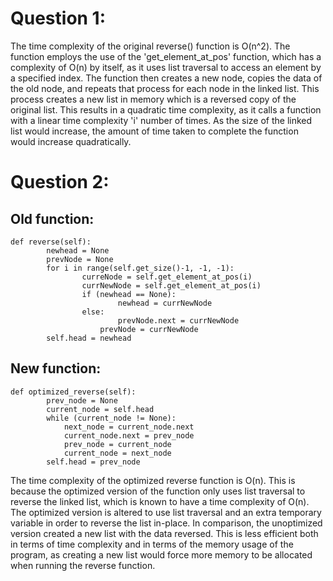 # Question 1:
The time complexity of the original reverse() function is O(n^2). The function employs the use of the 'get_element_at_pos' function, which has a complexity of O(n) by itself, as it uses list traversal to access an element by a specified index. The function then creates a new node, copies the data of the old node, and repeats that process for each node in the linked list. This process creates a new list in memory which is a reversed copy of the original list. This results in a quadratic time complexity, as it calls a function with a linear time complexity 'i' number of times. As the size of the linked list would increase, the amount of time taken to complete the function would increase quadratically.

# Question 2:
## Old function:
```
def reverse(self):
        newhead = None
        prevNode = None
        for i in range(self.get_size()-1, -1, -1):
                curreNode = self.get_element_at_pos(i)
                currNewNode = self.get_element_at_pos(i)
                if (newhead == None):
                        newhead = currNewNode
                else:
                        prevNode.next = currNewNode
                    prevNode = currNewNode
        self.head = newhead
```
## New function:
```
def optimized_reverse(self):
        prev_node = None
        current_node = self.head
        while (current_node != None):
            next_node = current_node.next
            current_node.next = prev_node
            prev_node = current_node
            current_node = next_node
        self.head = prev_node
```
The time complexity of the optimized reverse function is O(n). This is because the optimized version of the function only uses list traversal to reverse the linked list, which is known to have a time complexity of O(n). The optimized version is altered to use list traversal and an extra temporary variable in order to reverse the list in-place. In comparison, the unoptimized version created a new list with the data reversed. This is less efficient both in terms of time complexity and in terms of the memory usage of the program, as creating a new list would force more memory to be allocated when running the reverse function.
